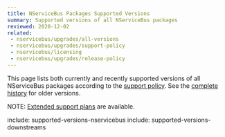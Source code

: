 ```yaml
---
title: NServiceBus Packages Supported Versions
summary: Supported versions of all NServiceBus packages
reviewed: 2020-12-02
related:
 - nservicebus/upgrades/all-versions
 - nservicebus/upgrades/support-policy
 - nservicebus/licensing
 - nservicebus/upgrades/release-policy
---
```


This page lists both currently and recently supported versions of all NServiceBus packages according to the [support policy](support-policy.md). See the [complete history](all-versions.md) for older versions.

NOTE: [Extended support plans](/nservicebus/upgrades/support-policy.md#extended-support) are available.

include: supported-versions-nservicebus
include: supported-versions-downstreams

<script type="text/javascript" src="supported-versions.js"></script>